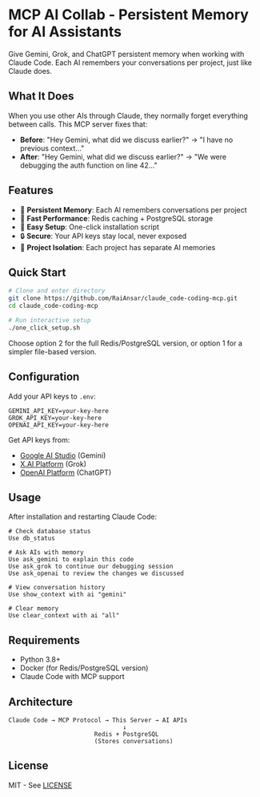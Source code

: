 # MCP AI Collab - Persistent Memory for AI Assistants

Give Gemini, Grok, and ChatGPT persistent memory when working with Claude Code. Each AI remembers your conversations per project, just like Claude does.

## What It Does

When you use other AIs through Claude, they normally forget everything between calls. This MCP server fixes that:

- **Before**: "Hey Gemini, what did we discuss earlier?" → "I have no previous context..."
- **After**: "Hey Gemini, what did we discuss earlier?" → "We were debugging the auth function on line 42..."

## Features

- 🧠 **Persistent Memory**: Each AI remembers conversations per project
- 🚀 **Fast Performance**: Redis caching + PostgreSQL storage
- 🔧 **Easy Setup**: One-click installation script
- 🔒 **Secure**: Your API keys stay local, never exposed
- 📁 **Project Isolation**: Each project has separate AI memories

## Quick Start

```bash
# Clone and enter directory
git clone https://github.com/RaiAnsar/claude_code-coding-mcp.git
cd claude_code-coding-mcp

# Run interactive setup
./one_click_setup.sh
```

Choose option 2 for the full Redis/PostgreSQL version, or option 1 for a simpler file-based version.

## Configuration

Add your API keys to `.env`:

```env
GEMINI_API_KEY=your-key-here
GROK_API_KEY=your-key-here  
OPENAI_API_KEY=your-key-here
```

Get API keys from:
- [Google AI Studio](https://makersuite.google.com/app/apikey) (Gemini)
- [X.AI Platform](https://console.x.ai/) (Grok)
- [OpenAI Platform](https://platform.openai.com/api-keys) (ChatGPT)

## Usage

After installation and restarting Claude Code:

```
# Check database status
Use db_status

# Ask AIs with memory
Use ask_gemini to explain this code
Use ask_grok to continue our debugging session
Use ask_openai to review the changes we discussed

# View conversation history
Use show_context with ai "gemini"

# Clear memory
Use clear_context with ai "all"
```

## Requirements

- Python 3.8+
- Docker (for Redis/PostgreSQL version)
- Claude Code with MCP support

## Architecture

```
Claude Code → MCP Protocol → This Server → AI APIs
                                ↓
                        Redis + PostgreSQL
                        (Stores conversations)
```

## License

MIT - See [LICENSE](LICENSE)